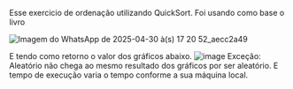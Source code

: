 Esse exercicio de ordenação utilizando QuickSort. Foi usando como base o livro 



![Imagem do WhatsApp de 2025-04-30 à(s) 17 20 52_aecc2a49](https://github.com/user-attachments/assets/0061c9cb-fd16-4b60-86d9-228f19fd835c)


E tendo como retorno o valor dos gráficos abaixo.
![image](https://github.com/user-attachments/assets/8169d787-24a2-42aa-8dc3-0790f0a07791)
Exceção: Aleatório não chega ao mesmo resultado dos gráficos por ser aleatório. E tempo de execução varia o tempo conforme a sua máquina local.
